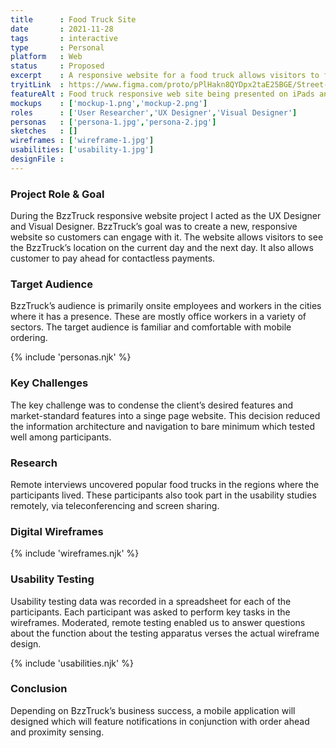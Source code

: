 ```yaml
---
title      : Food Truck Site
date       : 2021-11-28
tags       : interactive
type       : Personal
platform   : Web
status     : Proposed
excerpt    : A responsive website for a food truck allows visitors to find its daily location and pay ahead.
tryitLink  : https://www.figma.com/proto/pPlHakn8QYDpx2taE25BGE/Street-Food-Vendor?page-id=418%3A151920&node-id=67%3A1184&viewport=241%2C48%2C0.5&scaling=scale-down&starting-point-node-id=67%3A1184
featureAlt : Food truck responsive web site being presented on iPads and iPhones.
mockups    : ['mockup-1.png','mockup-2.png']
roles      : ['User Researcher','UX Designer','Visual Designer']
personas   : ['persona-1.jpg','persona-2.jpg']
sketches   : []
wireframes : ['wireframe-1.jpg']
usabilities: ['usability-1.jpg']
designFile : 
---
```


### Project Role & Goal

During the BzzTruck responsive website project I acted as the UX Designer and Visual Designer. BzzTruck’s goal was to create a new, responsive website so customers can engage with it. The website allows visitors to see the BzzTruck’s location on the current day and the next day. It also allows customer to pay ahead for contactless payments.

### Target Audience

BzzTruck’s audience is primarily onsite employees and workers in the cities where it has a presence. These are mostly office workers in a variety of sectors. The target audience is familiar and comfortable with mobile ordering.

{% include 'personas.njk' %}

### Key Challenges

The key challenge was to condense the client’s desired features and market-standard features into a singe page website. This decision reduced the information architecture and navigation to bare minimum which tested well among participants.

### Research

Remote interviews uncovered popular food trucks in the regions where the participants lived. These participants also took part in the usability studies remotely, via teleconferencing and screen sharing.

### Digital Wireframes

{% include 'wireframes.njk' %}

### Usability Testing

Usability testing data was recorded in a spreadsheet for each of the participants. Each participant was asked to perform key tasks in the wireframes. Moderated, remote testing enabled us to answer questions about the function about the testing apparatus verses the actual wireframe design.

{% include 'usabilities.njk' %}

### Conclusion

Depending on BzzTruck’s business success, a mobile application will designed which will feature notifications in conjunction with order ahead and proximity sensing.
